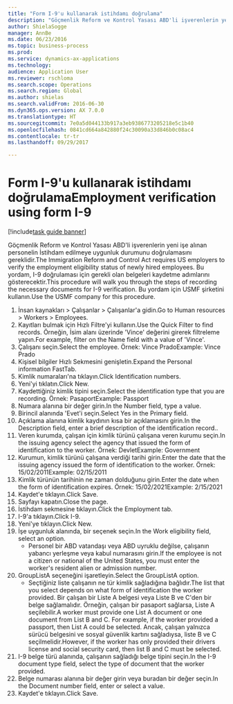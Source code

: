 ```yaml
--- 
title: "Form I-9'u kullanarak istihdamı doğrulama"
description: "Göçmenlik Reform ve Kontrol Yasası ABD'li işverenlerin yeni işe alınan personelin İstihdam edilmeye uygunluk durumunu doğrulamasını gereklidir."
author: ShielaSogge
manager: AnnBe
ms.date: 06/23/2016
ms.topic: business-process
ms.prod: 
ms.service: dynamics-ax-applications
ms.technology: 
audience: Application User
ms.reviewer: rschloma
ms.search.scope: Operations
ms.search.region: Global
ms.author: shielas
ms.search.validFrom: 2016-06-30
ms.dyn365.ops.version: AX 7.0.0
ms.translationtype: HT
ms.sourcegitcommit: 7e0a5d044133b917a3eb9386773205218e5c1b40
ms.openlocfilehash: 0841cd664a842880f24c30090a33d846b0c08ac4
ms.contentlocale: tr-tr
ms.lasthandoff: 09/29/2017

---
```

# <a name="employment-verification-using-form-i-9"></a><span data-ttu-id="17d34-103">Form I-9'u kullanarak istihdamı doğrulama</span><span class="sxs-lookup"><span data-stu-id="17d34-103">Employment verification using form I-9</span></span>

[!include[task guide banner](../../../includes/task-guide-banner.md)]

<span data-ttu-id="17d34-104">Göçmenlik Reform ve Kontrol Yasası ABD'li işverenlerin yeni işe alınan personelin İstihdam edilmeye uygunluk durumunu doğrulamasını gereklidir.</span><span class="sxs-lookup"><span data-stu-id="17d34-104">The Immigration Reform and Control Act requires US employers to verify the employment eligibility status of newly hired employees.</span></span> <span data-ttu-id="17d34-105">Bu yordam, I-9 doğrulaması için gerekli olan belgeleri kaydetme adımlarını gösterecektir.</span><span class="sxs-lookup"><span data-stu-id="17d34-105">This procedure will walk you through the steps of recording the necessary documents for I-9 verification.</span></span> <span data-ttu-id="17d34-106">Bu yordam için USMF şirketini kullanın.</span><span class="sxs-lookup"><span data-stu-id="17d34-106">Use the USMF company for this procedure.</span></span>

1. <span data-ttu-id="17d34-107">İnsan kaynakları > Çalışanlar > Çalışanlar'a gidin.</span><span class="sxs-lookup"><span data-stu-id="17d34-107">Go to Human resources > Workers > Employees.</span></span>
2. <span data-ttu-id="17d34-108">Kayıtları bulmak için Hızlı Filtre'yi kullanın.</span><span class="sxs-lookup"><span data-stu-id="17d34-108">Use the Quick Filter to find records.</span></span> <span data-ttu-id="17d34-109">Örneğin, İsim alanı üzerinde 'Vince' değerini girerek filtreleme yapın.</span><span class="sxs-lookup"><span data-stu-id="17d34-109">For example, filter on the Name field with a value of 'Vince'.</span></span>
3. <span data-ttu-id="17d34-110">Çalışanı seçin.</span><span class="sxs-lookup"><span data-stu-id="17d34-110">Select the employee.</span></span> <span data-ttu-id="17d34-111">Örnek: Vince Prado</span><span class="sxs-lookup"><span data-stu-id="17d34-111">Example: Vince Prado</span></span>
4. <span data-ttu-id="17d34-112">Kişisel bilgiler Hızlı Sekmesini genişletin.</span><span class="sxs-lookup"><span data-stu-id="17d34-112">Expand the Personal information FastTab.</span></span>
5. <span data-ttu-id="17d34-113">Kimlik numaraları'na tıklayın.</span><span class="sxs-lookup"><span data-stu-id="17d34-113">Click Identification numbers.</span></span>
6. <span data-ttu-id="17d34-114">Yeni'yi tıklatın.</span><span class="sxs-lookup"><span data-stu-id="17d34-114">Click New.</span></span>
7. <span data-ttu-id="17d34-115">Kaydettiğiniz kimlik tipini seçin.</span><span class="sxs-lookup"><span data-stu-id="17d34-115">Select the identification type that you are recording.</span></span> <span data-ttu-id="17d34-116">Örnek: Pasaport</span><span class="sxs-lookup"><span data-stu-id="17d34-116">Example: Passport</span></span>
8. <span data-ttu-id="17d34-117">Numara alanına bir değer girin.</span><span class="sxs-lookup"><span data-stu-id="17d34-117">In the Number field, type a value.</span></span>
9. <span data-ttu-id="17d34-118">Birincil alanında 'Evet'i seçin.</span><span class="sxs-lookup"><span data-stu-id="17d34-118">Select Yes in the Primary field.</span></span>
10. <span data-ttu-id="17d34-119">Açıklama alanına kimlik kaydının kısa bir açıklamasını girin.</span><span class="sxs-lookup"><span data-stu-id="17d34-119">In the Description field, enter a brief description of the identification record..</span></span>
11. <span data-ttu-id="17d34-120">Veren kurumda, çalışan için kimlik türünü çalışana veren kurumu seçin.</span><span class="sxs-lookup"><span data-stu-id="17d34-120">In the issuing agency select the agency that issued the form of identification to the worker.</span></span> <span data-ttu-id="17d34-121">Örnek: Devlet</span><span class="sxs-lookup"><span data-stu-id="17d34-121">Example: Government</span></span>
12. <span data-ttu-id="17d34-122">Kurumun, kimlik türünü çalışana verdiği tarihi girin.</span><span class="sxs-lookup"><span data-stu-id="17d34-122">Enter the date that the issuing agency issued the form of identification to the worker.</span></span> <span data-ttu-id="17d34-123">Örnek: 15/02/2011</span><span class="sxs-lookup"><span data-stu-id="17d34-123">Example: 02/15/2011</span></span>
13. <span data-ttu-id="17d34-124">Kimlik türünün tarihinin ne zaman dolduğunu girin.</span><span class="sxs-lookup"><span data-stu-id="17d34-124">Enter the date when the form of identification expires.</span></span> <span data-ttu-id="17d34-125">Örnek: 15/02/2021</span><span class="sxs-lookup"><span data-stu-id="17d34-125">Example: 2/15/2021</span></span>
14. <span data-ttu-id="17d34-126">Kaydet'e tıklayın.</span><span class="sxs-lookup"><span data-stu-id="17d34-126">Click Save.</span></span>
15. <span data-ttu-id="17d34-127">Sayfayı kapatın.</span><span class="sxs-lookup"><span data-stu-id="17d34-127">Close the page.</span></span>
16. <span data-ttu-id="17d34-128">İstihdam sekmesine tıklayın.</span><span class="sxs-lookup"><span data-stu-id="17d34-128">Click the Employment tab.</span></span>
17. <span data-ttu-id="17d34-129">I-9'a tıklayın.</span><span class="sxs-lookup"><span data-stu-id="17d34-129">Click I-9.</span></span>
18. <span data-ttu-id="17d34-130">Yeni'ye tıklayın.</span><span class="sxs-lookup"><span data-stu-id="17d34-130">Click New.</span></span>
19. <span data-ttu-id="17d34-131">İşe uygunluk alanında, bir seçenek seçin.</span><span class="sxs-lookup"><span data-stu-id="17d34-131">In the Work eligibility field, select an option.</span></span>
    * <span data-ttu-id="17d34-132">Personel bir ABD vatandaşı veya ABD uyruklu değilse, çalışanın yabancı yerleşme veya kabul numarasını girin.</span><span class="sxs-lookup"><span data-stu-id="17d34-132">If the employee is not a citizen or national of the United States, you must enter the worker's resident alien or admission number.</span></span>  
20. <span data-ttu-id="17d34-133">GroupListA seçeneğini işaretleyin.</span><span class="sxs-lookup"><span data-stu-id="17d34-133">Select the GroupListA option.</span></span>
    * <span data-ttu-id="17d34-134">Seçtiğiniz liste çalışanın ne tür kimlik sağladığına bağlıdır.</span><span class="sxs-lookup"><span data-stu-id="17d34-134">The list that you select depends on what form of identification the worker provided.</span></span> <span data-ttu-id="17d34-135">Bir çalışan bir Liste A belgesi veya Liste B ve C'den bir belge sağlamalıdır. Örneğin, çalışan bir pasaport sağlarsa, Liste A seçilebilir.</span><span class="sxs-lookup"><span data-stu-id="17d34-135">A worker must provide one List A document or one document from List B and C. For example, if the worker provided a passport, then List A could be selected.</span></span> <span data-ttu-id="17d34-136">Ancak, çalışan yalnızca sürücü belgesini ve sosyal güvenlik kartını sağladıysa, liste B ve C seçilmelidir.</span><span class="sxs-lookup"><span data-stu-id="17d34-136">However, if the worker has only provided their drivers license and social security card, then list B and C must be selected.</span></span>  
21. <span data-ttu-id="17d34-137">I-9 belge türü alanında, çalışanın sağladığı belge tipini seçin.</span><span class="sxs-lookup"><span data-stu-id="17d34-137">In the I-9 document type field, select the type of document that the worker provided.</span></span>
22. <span data-ttu-id="17d34-138">Belge numarası alanına bir değer girin veya buradan bir değer seçin.</span><span class="sxs-lookup"><span data-stu-id="17d34-138">In the Document number field, enter or select a value.</span></span>
23. <span data-ttu-id="17d34-139">Kaydet'e tıklayın.</span><span class="sxs-lookup"><span data-stu-id="17d34-139">Click Save.</span></span>


